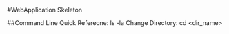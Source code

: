 #WebApplication Skeleton

##Command Line Quick Referecne:
    ls -la
Change Directory:   cd <dir_name>